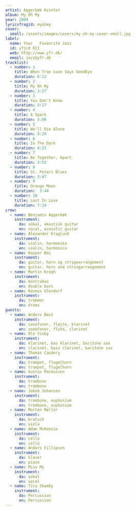 ```yaml
---
artist: Aggerbæk Kvintet
album: My Oh My
year: 2009
lyricsfragid: myohmy
cover:
  small: /assets/images/covers/my-oh-my-cover-small.jpg
label:
  name: Your   Favourite Jazz
  id: yfjcd 011
  web: http://www.yfr.dk/
  email: jazz@yfr.dk
tracklist:
  - number: 1
    title: When True Love Says Goodbye
    duration: 6:12
  - number: 2
    title: My Oh My
    duration: 3:27
  - number: 3
    title: You Don't Know
    duration: 5:17
  - number: 4
    title: A Spark
    duration: 3:08
  - number: 5
    title: We'll Die Alone
    duration: 5:20
  - number: 6
    title: In The Dark
    duration: 4:21
  - number: 7
    title: Be Together, Apart
    duration: 3:53
  - number: 8
    title: St. Peters Blues
    duration: 3:47
  - number: 9
    title: Orange Moon
    duration:  3:44
  - number: 10
    title: Lost In Love
    duration: 7:14
crew:
  - name: Benjamin Aggerbæk
    instrument:
      da: vokal, akustisk guitar
      en: vocal, acoustic guitar
  - name: Alexander Kraglund
    instrument:
      da: violin, harmonika
      en: violin, harmonica
  - name: Kasper Bai
    instrument:
      da: guitar, horn og strygearrangement
      en: guitar, horn and stringarrangement
  - name: Martin Krogh
    instrument:
      da: kontrabas
      en: double bass
  - name: Rasmus Glendorf
    instrument:
      da: trommer
      en: drums
guests:
  - name: Anders Bast
    instrument:
      da: saxofoner, fløjte, klarinet
      en: saxofoner, flute, clarinet
  - name: Ole Visby
    instrument:
      da: klarinet, bas klarinet, baritone sax
      en: clarinet, bass clarinet, baritone sax
  - name: Thomas Caudery
    instrument:
      da: trompet, flugelhorn
      en: trumpet, flugelhorn
  - name: Gustav Rasmussen
    instrument:
      da: trombone
      en: trombone
  - name: Jakob Johansen
    instrument:
      da: trombone, euphonium
      en: trombone, euphonium
  - name: Morten Møller
    instrument:
      da: bratsch
      en: viola
  - name: Adam McKenzie
    instrument:
      da: cello
      en: cello
  - name: Anders Fillipsen
    instrument:
      da: klaver
      en: piano
  - name: Miss My
    instrument:
      da: vokal
      en: vocal
  - name: Tira Skamby
    instrument:
      da: Percussion
      en: Percussion
---
```

